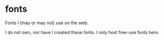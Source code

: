 # fonts
<p>Fonts I (may or may not) use on the web.</p>
<p>I do not own, nor have I created these fonts. I only host free-use fonts here.</p>
